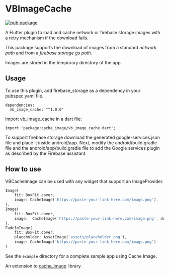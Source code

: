 # VBImageCache

[![pub package](https://img.shields.io/pub/v/cache_image.svg)](https://pub.dartlang.org/packages/cache_image)

A Flutter plugin to load and cache network or firebase storage images with a retry mechanism if the download fails.

This package supports the download of images from a standard *network path* and from a *firebase storage gs path*.

Images are stored in the temporary directory of the app.

## Usage

To use this plugin, add firebase_storage as a dependency in your pubspec.yaml file.

```
dependencies:
  vb_image_cache: "^1.0.0"

```

Import vb_image_cache in a dart file:
```
import 'package:cache_image/vb_image_cache.dart';
```

To support firebase storage download the generated google-services.json file and place it inside android/app. Next, modify the android/build.gradle file and the android/app/build.gradle file to add the Google services plugin as described by the Firebase assistant.

## How to use

VBCacheImage can be used with any widget that support an ImageProvider.

``` dart
Image(
    fit: BoxFit.cover,
    image: CacheImage('https://paste-your-link-here.com/image.png'),
),
Image(
    fit: BoxFit.cover,
    image:  CacheImage('https://paste-your-link-here.com/image.png', duration: Duration(seconds: 2), durationExpiration: Duration(seconds: 10)),
),
FadeInImage(
    fit: BoxFit.cover,
    placeholder: AssetImage('assets/placeholder.png'),
    image: CacheImage('https://paste-your-link-here.com/image.png')
)
 ```

See the `example` directory for a complete sample app using Cache Image.

An extension to [cache_image](https://github.com/oxequa/flutter_cache_image) library.